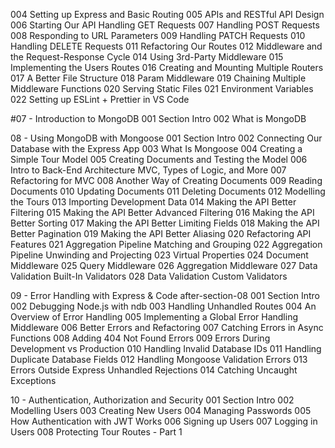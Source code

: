 004 Setting up Express and Basic Routing
005 APIs and RESTful API Design
006 Starting Our API Handling GET Requests
007 Handling POST Requests
008 Responding to URL Parameters
009 Handling PATCH Requests
010 Handling DELETE Requests
011 Refactoring Our Routes
012 Middleware and the Request-Response Cycle
014 Using 3rd-Party Middleware
015 Implementing the Users Routes
016 Creating and Mounting Multiple Routers
017 A Better File Structure
018 Param Middleware
019 Chaining Multiple Middleware Functions
020 Serving Static Files
021 Environment Variables
022 Setting up ESLint + Prettier in VS Code

#07 - Introduction to MongoDB
001 Section Intro
002 What is MongoDB

08 - Using MongoDB with Mongoose
001 Section Intro
002 Connecting Our Database with the Express App
003 What Is Mongoose
004 Creating a Simple Tour Model
005 Creating Documents and Testing the Model
006 Intro to Back-End Architecture MVC, Types of Logic, and More
007 Refactoring for MVC
008 Another Way of Creating Documents
009 Reading Documents
010 Updating Documents
011 Deleting Documents
012 Modelling the Tours
013 Importing Development Data
014 Making the API Better Filtering
015 Making the API Better Advanced Filtering
016 Making the API Better Sorting
017 Making the API Better Limiting Fields
018 Making the API Better Pagination
019 Making the API Better Aliasing
020 Refactoring API Features
021 Aggregation Pipeline Matching and Grouping
022 Aggregation Pipeline Unwinding and Projecting
023 Virtual Properties
024 Document Middleware
025 Query Middleware
026 Aggregation Middleware
027 Data Validation Built-In Validators
028 Data Validation Custom Validators

09 - Error Handling with Express & Code after-section-08
001 Section Intro
002 Debugging Node.js with ndb
003 Handling Unhandled Routes
004 An Overview of Error Handling
005 Implementing a Global Error Handling Middleware
006 Better Errors and Refactoring
007 Catching Errors in Async Functions
008 Adding 404 Not Found Errors
009 Errors During Development vs Production
010 Handling Invalid Database IDs
011 Handling Duplicate Database Fields
012 Handling Mongoose Validation Errors
013 Errors Outside Express Unhandled Rejections
014 Catching Uncaught Exceptions

10 - Authentication, Authorization and Security
001 Section Intro
002 Modelling Users
003 Creating New Users
004 Managing Passwords
005 How Authentication with JWT Works
006 Signing up Users
007 Logging in Users
008 Protecting Tour Routes - Part 1